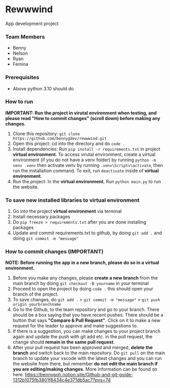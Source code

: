 # Rewwwind

App development project

### Team Members

- Benny
- Nelson
- Ryan
- Femina

### Prerequisites

- Above python 3.10 should do

### How to run

**IMPORTANT: Run the project in virutal environment when testing, and please read "How to commit changes" (scroll down) before making any changes.**
1. Clone this repository: `git clone https://github.com/bennygdev/rewwwind.git`
2. Open this project: cd into the directory and do `code .`
3. Install dependencies: Run `pip install -r requirements.txt` in project **virtual environment**. To access virutal environment, create a virtual environment (if you do not have a venv folder) by running `python -m venv .venv` then activate venv by running `.venv\Scripts\activate`, then run the installation command. To exit, run `deactivate` inside of **virtual environment**.
4. Run the project: In the **virtual environment**, Run `python main.py` to run the website.

### To save new installed libraries to virtual environment
1. Go into the project **virtual environment** via terminal
2. Install necessary packages
3. Do `pip freeze > requirements.txt` after you are done installing packages
4. Update and commit requirements.txt to github, by doing `git add .` and doing `git commit -m "message"`

### How to commit changes (IMPORTANT)
**NOTE: Before running the app in a new branch, please do so in a virtual environment.**
1. Before you make any changes, please **create a new branch** from the main branch by doing `git checkout -B yourname` in your terminal
2. Proceed to open the project by doing `code .` this should open your branch of the project.
3. To save changes, do `git add .` > `git commit -m "message"` > `git push origin yourbranchname`
4. Go to the Github, to the team repository and go to your branch. There should be a box saying that you have recent pushes. There should be a button that says **"Compare & Pull Request"**. Click on it to make a new request for the leader to approve and make suggestions to. 
5. If there is a suggestion, you can make changes to your project branch again and update the push with git add etc. in the pull request, the change should **remain in the same pull request**.
6. After your pull request has been approved and merged, **delete the branch** and switch back to the main repository. Do `git pull` on the main branch to update your vscode with the latest changes and you can run the website from there, but remember **do not edit the main branch if you are editing/making changes**.
More information can be found on here. https://bennygoh.notion.site/Github-and-git-guide-1312b1075fb3801f8434c4e371db5ac7?pvs=74